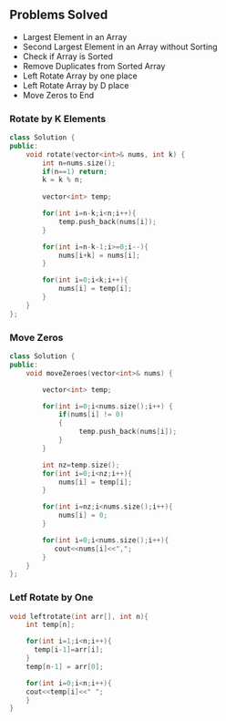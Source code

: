 ## Problems Solved
- Largest Element in an Array
- Second Largest Element in an Array without Sorting
- Check if Array is Sorted
- Remove Duplicates from Sorted Array
- Left Rotate Array by one place
- Left Rotate Array by D place
- Move Zeros to End


### Rotate by K Elements

```cpp
class Solution {
public:
    void rotate(vector<int>& nums, int k) {
        int n=nums.size();
        if(n==1) return;
        k = k % n;
     
        vector<int> temp;

        for(int i=n-k;i<n;i++){
            temp.push_back(nums[i]);
        }

        for(int i=n-k-1;i>=0;i--){
            nums[i+k] = nums[i];
        }

        for(int i=0;i<k;i++){
            nums[i] = temp[i];
        }
    }    
};
```

### Move Zeros

```cpp
class Solution {
public:
    void moveZeroes(vector<int>& nums) {

        vector<int> temp;

        for(int i=0;i<nums.size();i++) {
            if(nums[i] != 0)
            {
                 temp.push_back(nums[i]);
            }
        }

        int nz=temp.size();
        for(int i=0;i<nz;i++){
            nums[i] = temp[i];
        }

        for(int i=nz;i<nums.size();i++){
            nums[i] = 0;
        }

        for(int i=0;i<nums.size();i++){
           cout<<nums[i]<<",";
        }
    }
};
```

### Letf Rotate by One

```cpp
void leftrotate(int arr[], int n){
	int temp[n];

	for(int i=1;i<n;i++){
	  temp[i-1]=arr[i];
	}
	temp[n-1] = arr[0];

	for(int i=0;i<n;i++){
    cout<<temp[i]<<" ";
	}
}
```
